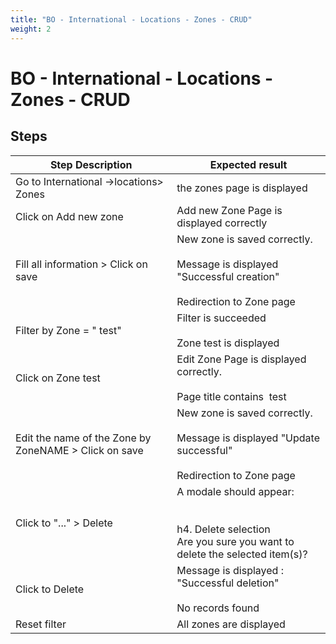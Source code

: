 ```yaml
---
title: "BO - International - Locations - Zones - CRUD"
weight: 2
---
```


# BO - International - Locations - Zones - CRUD
## Steps
| Step Description | Expected result |
| ----- | ----- |
| Go to International ->locations> Zones | the zones page is displayed |
| Click on Add new zone | Add new Zone Page is displayed correctly |
| Fill all information > Click on save | New zone is saved correctly.<br><br>Message is displayed "Successful creation"<br><br>Redirection to Zone page |
| Filter by Zone = " test" | Filter is succeeded<br><br>Zone test is displayed |
| Click on Zone test | Edit Zone Page is displayed correctly.<br><br>Page title contains  test |
| Edit the name of the Zone by ZoneNAME > Click on save | New zone is saved correctly.<br><br>Message is displayed "Update successful"<br><br>Redirection to Zone page |
| Click to "..." > Delete | A modale should appear:<br><br> <br>h4. Delete selection<br>Are you sure you want to delete the selected item(s)? |
| Click to Delete | Message is displayed : "Successful deletion"<br><br>No records found |
| Reset filter | All zones are displayed |
